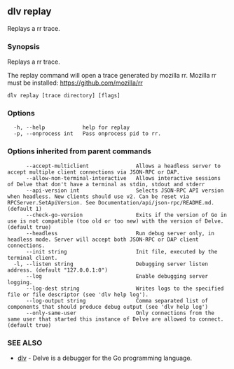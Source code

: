 ## dlv replay

Replays a rr trace.

### Synopsis

Replays a rr trace.

The replay command will open a trace generated by mozilla rr. Mozilla rr must be installed:
https://github.com/mozilla/rr
			

```
dlv replay [trace directory] [flags]
```

### Options

```
  -h, --help            help for replay
  -p, --onprocess int   Pass onprocess pid to rr.
```

### Options inherited from parent commands

```
      --accept-multiclient               Allows a headless server to accept multiple client connections via JSON-RPC or DAP.
      --allow-non-terminal-interactive   Allows interactive sessions of Delve that don't have a terminal as stdin, stdout and stderr
      --api-version int                  Selects JSON-RPC API version when headless. New clients should use v2. Can be reset via RPCServer.SetApiVersion. See Documentation/api/json-rpc/README.md. (default 1)
      --check-go-version                 Exits if the version of Go in use is not compatible (too old or too new) with the version of Delve. (default true)
      --headless                         Run debug server only, in headless mode. Server will accept both JSON-RPC or DAP client connections.
      --init string                      Init file, executed by the terminal client.
  -l, --listen string                    Debugging server listen address. (default "127.0.0.1:0")
      --log                              Enable debugging server logging.
      --log-dest string                  Writes logs to the specified file or file descriptor (see 'dlv help log').
      --log-output string                Comma separated list of components that should produce debug output (see 'dlv help log')
      --only-same-user                   Only connections from the same user that started this instance of Delve are allowed to connect. (default true)
```

### SEE ALSO

* [dlv](dlv.md)	 - Delve is a debugger for the Go programming language.

